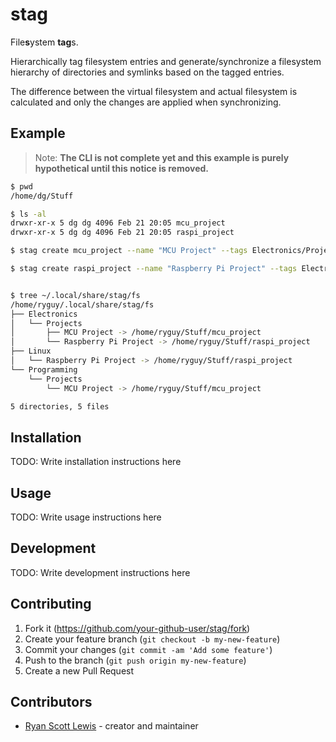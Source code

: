 # stag

File**s**ystem **tag**s.

Hierarchically tag filesystem entries and generate/synchronize a filesystem hierarchy of directories
and symlinks based on the tagged entries.

The difference between the virtual filesystem and actual filesystem is calculated and only the
changes are applied when synchronizing.

## Example

> Note: **The CLI is not complete yet and this example is purely hypothetical until this notice is
> removed.**

```sh
$ pwd
/home/dg/Stuff

$ ls -al
drwxr-xr-x 5 dg dg 4096 Feb 21 20:05 mcu_project
drwxr-xr-x 5 dg dg 4096 Feb 21 20:05 raspi_project

$ stag create mcu_project --name "MCU Project" --tags Electronics/Projects,Programming/Projects

$ stag create raspi_project --name "Raspberry Pi Project" --tags Electronics/Projects,Linux


$ tree ~/.local/share/stag/fs                                                                                                                                                                                                                             Insert zsh 1 master 2020-02-29 10:44 PM
/home/ryguy/.local/share/stag/fs
├── Electronics
│   └── Projects
│       ├── MCU Project -> /home/ryguy/Stuff/mcu_project
│       └── Raspberry Pi Project -> /home/ryguy/Stuff/raspi_project
├── Linux
│   └── Raspberry Pi Project -> /home/ryguy/Stuff/raspi_project
└── Programming
    └── Projects
        └── MCU Project -> /home/ryguy/Stuff/mcu_project

5 directories, 5 files
```

## Installation

TODO: Write installation instructions here

## Usage

TODO: Write usage instructions here

## Development

TODO: Write development instructions here

## Contributing

1. Fork it (<https://github.com/your-github-user/stag/fork>)
2. Create your feature branch (`git checkout -b my-new-feature`)
3. Commit your changes (`git commit -am 'Add some feature'`)
4. Push to the branch (`git push origin my-new-feature`)
5. Create a new Pull Request

## Contributors

- [Ryan Scott Lewis](https://github.com/your-github-user) - creator and maintainer
